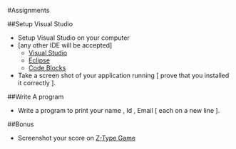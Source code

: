 #Assignments

##Setup Visual Studio
- Setup Visual Studio on your computer
- [any other IDE will be accepted]
	- [Visual Studio][4]
	- [Eclipse][2]
	- [Code Blocks][3]
- Take a screen shot of your application running [ prove that you installed it correctly ].



##Write A program
- Write a program to print your name , Id , Email [ each on a new line ].


##Bonus 
- Screenshot your score on [Z-Type Game][1]

[1]: http://phoboslab.org/ztype/
[2]: http://www.eclipse.org/downloads/packages/eclipse-ide-cc-developers/keplersr1
[3]: http://www.codeblocks.org/downloads/26
[4]: http://www.visualstudio.com/downloads/download-visual-studio-vs#DownloadFamilies_4





